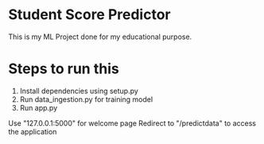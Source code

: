 # Student Score Predictor

This is my ML Project done for my educational purpose.

# Steps to run this

1. Install dependencies using setup.py
2. Run data_ingestion.py for training model
3. Run app.py

Use "127.0.0.1:5000" for welcome page
Redirect to "/predictdata" to access the application

